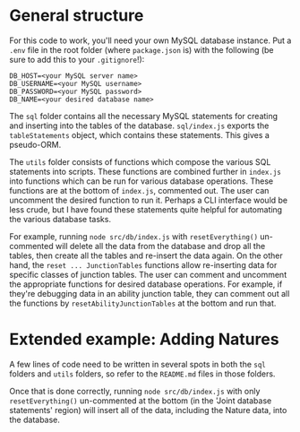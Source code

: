 # General structure

For this code to work, you'll need your own MySQL database instance. Put a `.env` file in the root folder (where `package.json` is) with the following (be sure to add this to your `.gitignore`!):

    DB_HOST=<your MySQL server name>
    DB_USERNAME=<your MySQL username>
    DB_PASSWORD=<your MySQL password>
    DB_NAME=<your desired database name>

The `sql` folder contains all the necessary MySQL statements for creating and inserting into the tables of the database. `sql/index.js` exports the `tableStatements` object, which contains these statements. This gives a pseudo-ORM. 

The `utils` folder consists of functions which compose the various SQL statements into scripts. These functions are combined further in `index.js` into functions which can be run for various database operations. These functions are at the bottom of `index.js`, commented out. The user can uncomment the desired function to run it. Perhaps a CLI interface would be less crude, but I have found these statements quite helpful for automating the various database tasks.

For example, running `node src/db/index.js` with `resetEverything()` un-commented will delete all the data from the database and drop all the tables, then create all the tables and re-insert the data again. On the other hand, the `reset ... JunctionTables` functions allow re-inserting data for specific classes of junction tables. The user can comment and uncomment the appropriate functions for desired database operations. For example, if they're debugging data in an ability junction table, they can comment out all the functions by `resetAbilityJunctionTables` at the bottom and run that.

# Extended example: Adding Natures

A few lines of code need to be written in several spots in both the `sql` folders and `utils` folders, so refer to the `README.md` files in those folders. 

Once that is done correctly, running `node src/db/index.js` with only `resetEverything()` un-commented at the bottom (in the 'Joint database statements' region) will insert all of the data, including the Nature data, into the database.